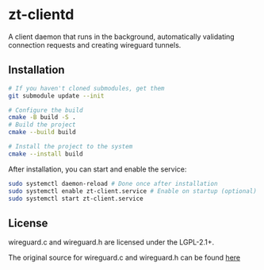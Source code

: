 # zt-clientd
A client daemon that runs in the background, automatically validating connection requests and creating wireguard tunnels.

## Installation
```bash
# If you haven't cloned submodules, get them
git submodule update --init

# Configure the build 
cmake -B build -S .
# Build the project
cmake --build build

# Install the project to the system
cmake --install build
```

After installation, you can start and enable the service:
```bash
sudo systemctl daemon-reload # Done once after installation
sudo systemctl enable zt-client.service # Enable on startup (optional)
sudo systemctl start zt-client.service
```

## License
wireguard.c and wireguard.h are licensed under the LGPL-2.1+.

The original source for wireguard.c and wireguard.h can be found [here](https://git.zx2c4.com/wireguard-tools/tree/contrib/embeddable-wg-library)